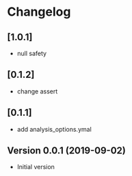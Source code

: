 # Changelog
## [1.0.1]
* null safety
## [0.1.2]

* change assert

## [0.1.1]

* add analysis_options.ymal

## Version 0.0.1 (2019-09-02)
- Initial version
